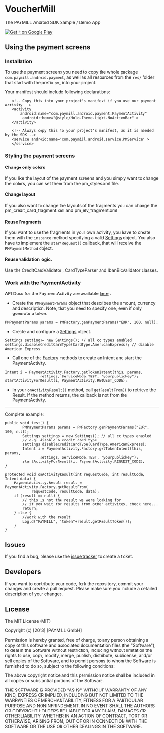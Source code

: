 # VoucherMill
The PAYMILL Android SDK Sample / Demo App

<a href="https://play.google.com/store/apps/details?id=com.paymill.android.samples.vouchermill">
  <img alt="Get it on Google Play"
       src="https://developer.android.com/images/brand/en_generic_rgb_wo_45.png" />
</a>

## Using the payment screens


### Installation


To use the payment screens you need to copy the whole package `com.paymill.android.payment`, as well as all resources from the `res/` folder that start with the prefix `pm_` into your project.

Your manifest should include following declarations:

```
   <!-- Copy this into your project's manifest if you use our payment activity -->
   <activity
       android:name="com.paymill.android.payment.PaymentActivity"
        android:theme="@style/Holo.Theme.Light.NoActionBar" >
   </activity>

   <!-- Always copy this to your project's manifest, as it is needed by the SDK -->
   <service android:name="com.paymill.android.service.PMService" >
   </service>
```


### Styling the payment screens


#### Change only colors
If you like the layout of the payment screens and you simply want to change the colors, you can set them from the pm_styles.xml file.
#### Change layout
If you also want to change the layouts of the fragments you can change the pm_credit_card_fragment.xml and pm_elv_fragment.xml
#### Reuse Fragments
If you want to use the fragments in your own activity, you have to create them with the `instance` method specifying a valid [Settings](http://paymill.github.io/paymill-android/docs/samples/vouchermill/reference/com/paymill/android/payment/PaymentActivity.Settings.html) object. You also have to implement the `startRequest()` callback, that will receive the `PMPaymentMethod` object.
#### Reuse validation logic.
Use the [CreditCardValidator](http://paymill.github.io/paymill-android/docs/samples/vouchermill/reference/com/paymill/android/payment/CreditCardValidator.html) , [CardTypeParser](http://paymill.github.io/paymill-android/docs/samples/vouchermill/reference/com/paymill/android/payment/CardTypeParser) and [IbanBicValidator](http://paymill.github.io/paymill-android/docs/samples/vouchermill/reference/com/paymill/android/payment/IbanBicValidator) classes.

### Work with the PaymentActivity


API Docs for the PaymentActivity are available [here](http://paymill.github.io/paymill-android/docs/samples/vouchermill/) .

- Create the `PMPaymentParams` object that describes the amount, currency and description. Note, that you need to specify one, even if only generate a token.

```
PMPaymentParams params = PMFactory.genPaymentParams("EUR", 100, null);
```

- Create and configure a [Settings](http://paymill.github.io/paymill-android/docs/samples/vouchermill/reference/com/paymill/android/payment/PaymentActivity.Settings.html) object.

```
Settings settings= new Settings(); // all cc types enabled
settings.disableCreditCardType(CardType.AmericanExpress); // disable American Express
```
- Call one of the [Factory](http://paymill.github.io/paymill-android/docs/samples/vouchermill/reference/com/paymill/android/payment/PaymentActivity.Factory.html) methods to create an Intent and start the PaymentActivity.

```
Intent i = PaymentActivity.Factory.getTokenIntent(this, params,
				settings, ServiceMode.TEST, "yourpublickey");
startActivityForResult(i, PaymentActivity.REQUEST_CODE);
```

- In your `onActivityResult()` method, call `getResultFrom()` to retrieve the Result. If the method returns, the callback is not from the PaymentActivity.
___
Complete example:

```
public void test() {
		PMPaymentParams params = PMFactory.genPaymentParams("EUR", 100, null);
		Settings settings = new Settings(); // all cc types enabled
		// e.g. disable a credit card type
		settings.disableCreditCardType(CardType.AmericanExpress); 
		Intent i = PaymentActivity.Factory.getTokenIntent(this, params,
				settings, ServiceMode.TEST, "yourpublickey");
		startActivityForResult(i, PaymentActivity.REQUEST_CODE);
}

protected void onActivityResult(int requestCode, int resultCode, Intent data) {
	PaymentActivity.Result result = PaymentActivity.Factory.getResultFrom(
			requestCode, resultCode, data);
	if (result == null) {
		// this is not the result we were looking for
		// if you wait for results from other activites, check here...
		return;
	} else {
		//work with the result
		Log.d("PAYMILL", "token"+result.getResultToken());
	}
}
```



## Issues


If you find a bug, please use the [issue tracker](https://github.com/paymill/paymill-android/issues) to create a ticket.

## Developers


If you want to contribute your code, fork the repository, commit your changes and create a pull request. Please make sure you include a detailed description of your changes.


## License

The MIT License (MIT)

Copyright (c) [2013] [PAYMILL GmbH]

Permission is hereby granted, free of charge, to any person obtaining a copy of
this software and associated documentation files (the "Software"), to deal in
the Software without restriction, including without limitation the rights to
use, copy, modify, merge, publish, distribute, sublicense, and/or sell copies of
the Software, and to permit persons to whom the Software is furnished to do so,
subject to the following conditions:

The above copyright notice and this permission notice shall be included in all
copies or substantial portions of the Software.

THE SOFTWARE IS PROVIDED "AS IS", WITHOUT WARRANTY OF ANY KIND, EXPRESS OR
IMPLIED, INCLUDING BUT NOT LIMITED TO THE WARRANTIES OF MERCHANTABILITY, FITNESS
FOR A PARTICULAR PURPOSE AND NONINFRINGEMENT. IN NO EVENT SHALL THE AUTHORS OR
COPYRIGHT HOLDERS BE LIABLE FOR ANY CLAIM, DAMAGES OR OTHER LIABILITY, WHETHER
IN AN ACTION OF CONTRACT, TORT OR OTHERWISE, ARISING FROM, OUT OF OR IN
CONNECTION WITH THE SOFTWARE OR THE USE OR OTHER DEALINGS IN THE SOFTWARE.

